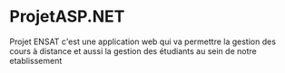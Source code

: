 # ProjetASP.NET
Projet ENSAT c'est une application web qui va permettre la gestion des cours à distance et aussi la gestion des étudiants au sein de notre etablissement
